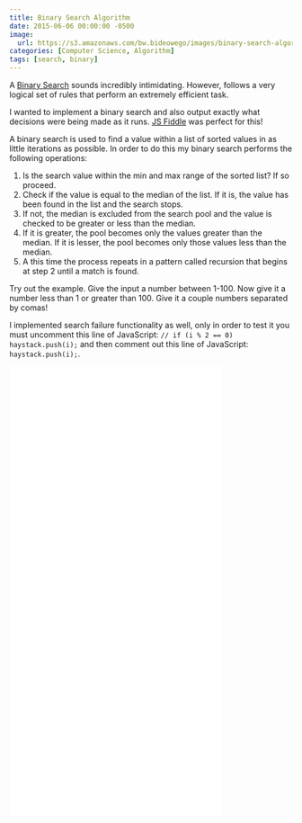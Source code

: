 ```yaml
---
title: Binary Search Algorithm
date: 2015-06-06 00:00:00 -0500
image:
  url: https://s3.amazonaws.com/bw.bideowego/images/binary-search-algorithm.jpg
categories: [Computer Science, Algorithm]
tags: [search, binary]
---
```





A <a href="https://en.wikipedia.org/wiki/Binary_search_algorithm" target="_blank">Binary Search</a> sounds incredibly intimidating. However, follows a very logical set of rules that perform an extremely efficient task.

I wanted to implement a binary search and also output exactly what decisions were being made as it runs. <a href="http://jsfiddle.net/" target="_blank">JS Fiddle</a> was perfect for this!

A binary search is used to find a value within a list of sorted values in as little iterations as possible. In order to do this my binary search performs the following operations:
<ol>
  <li>Is the search value within the min and max range of the sorted list? If so proceed.</li>
  <li>Check if the value is equal to the median of the list. If it is, the value has been found in the list and the search stops.</li>
  <li>If not, the median is excluded from the search pool and the value is checked to be greater or less than the median.</li>
  <li>If it is greater, the pool becomes only the values greater than the median. If it is lesser, the pool becomes only those values less than the median.</li>
  <li>A this time the process repeats in a pattern called recursion that begins at step 2 until a match is found.</li>
</ol>
Try out the example. Give the input a number between 1-100. Now give it a number less than 1 or greater than 100. Give it a couple numbers separated by comas!

I implemented search failure functionality as well, only in order to test it you must uncomment this line of JavaScript: `// if (i % 2 == 0) haystack.push(i);` and then comment out this line of JavaScript: `haystack.push(i);`.



<iframe class="center-block" width="75%" height="800" src="//jsfiddle.net/BideoWego/qwv52a38/embedded/result,js,html,css" allowfullscreen="allowfullscreen" frameborder="0"></iframe>








